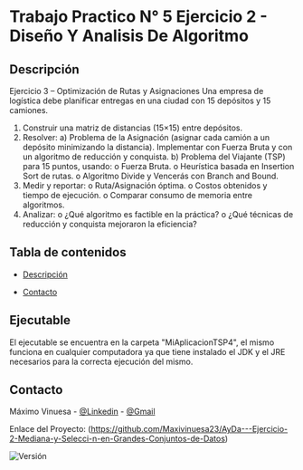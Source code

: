# Trabajo Practico N° 5 Ejercicio 2 - Diseño Y Analisis De Algoritmo


## Descripción
Ejercicio 3 – Optimización de Rutas y Asignaciones
Una empresa de logística debe planificar entregas en una ciudad con 15 depósitos y 15 camiones.
1. Construir una matriz de distancias (15×15) entre depósitos.
2. Resolver:
   a) Problema de la Asignación (asignar cada camión a un depósito minimizando la distancia).
   Implementar con Fuerza Bruta y con un algoritmo de reducción y conquista.
   b) Problema del Viajante (TSP) para 15 puntos, usando:
   o Fuerza Bruta.
   o Heurística basada en Insertion Sort de rutas.
   o Algoritmo Divide y Vencerás con Branch and Bound.
3. Medir y reportar:
   o Ruta/Asignación óptima.
   o Costos obtenidos y tiempo de ejecución.
   o Comparar consumo de memoria entre algoritmos.
4. Analizar:
   o ¿Qué algoritmo es factible en la práctica?
   o ¿Qué técnicas de reducción y conquista mejoraron la eficiencia?

## Tabla de contenidos

- [Descripción](#descripción)

- [Contacto](#contacto)

## Ejecutable
El ejecutable se encuentra en la carpeta "MiAplicacionTSP4", el mismo funciona en cualquier computadora ya que tiene instalado el JDK y el JRE necesarios para la correcta ejecución del mismo.

## Contacto

Máximo Vinuesa - [@Linkedin](https://www.linkedin.com/in/maximo-vinuesa/) - [@Gmail](maxivinuesa23@gmail.com)

Enlace del Proyecto: (https://github.com/Maxivinuesa23/AyDa---Ejercicio-2-Mediana-y-Selecci-n-en-Grandes-Conjuntos-de-Datos)


![Versión](https://img.shields.io/badge/version-1.1.0-blue.svg)

